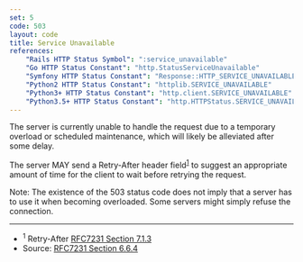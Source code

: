 ```yaml
---
set: 5
code: 503
layout: code
title: Service Unavailable
references:
    "Rails HTTP Status Symbol": ":service_unavailable"
    "Go HTTP Status Constant": "http.StatusServiceUnavailable"
    "Symfony HTTP Status Constant": "Response::HTTP_SERVICE_UNAVAILABLE"
    "Python2 HTTP Status Constant": "httplib.SERVICE_UNAVAILABLE"
    "Python3+ HTTP Status Constant": "http.client.SERVICE_UNAVAILABLE"
    "Python3.5+ HTTP Status Constant": "http.HTTPStatus.SERVICE_UNAVAILABLE"
---
```


The server is currently unable to handle the request due to a temporary
overload or scheduled maintenance, which will likely be alleviated after
some delay.

The server MAY send a Retry-After header field<sup>[1](#ref-1)</sup> to
suggest an appropriate amount of time for the client to wait before
retrying the request.

Note: The existence of the 503 status code does not imply that a server
has to use it when becoming overloaded. Some servers might simply refuse
the connection.

---

* <span id="ref-1"><sup>1</sup> Retry-After [RFC7231 Section 7.1.3][2]</span>
* Source: [RFC7231 Section 6.6.4][1]

[1]: <http://tools.ietf.org/html/rfc7231#section-6.6.4>
[2]: <http://tools.ietf.org/html/rfc7231#section-7.1.3>
